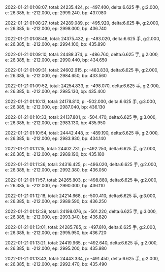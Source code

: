 2022-01-21 01:08:07, total: 24235.424, p: -497.400, delta:6.625 手, g:2.000, e: 26.385, b: -212.000, ep: 2999.240, bp: 437.080

2022-01-21 01:08:27, total: 24289.089, p: -495.920, delta:6.625 手, g:2.000, e: 26.385, b: -212.000, ep: 2998.000, bp: 436.740

2022-01-21 01:08:48, total: 24375.432, p: -493.020, delta:6.625 手, g:2.000, e: 26.385, b: -212.000, ep: 2994.100, bp: 435.890

2022-01-21 01:09:10, total: 24488.374, p: -486.760, delta:6.625 手, g:2.000, e: 26.385, b: -212.000, ep: 2990.440, bp: 434.650

2022-01-21 01:09:31, total: 24602.615, p: -483.830, delta:6.625 手, g:2.000, e: 26.385, b: -212.000, ep: 2984.650, bp: 433.560

2022-01-21 01:09:52, total: 24254.833, p: -498.070, delta:6.625 手, g:2.000, e: 26.385, b: -212.000, ep: 2985.130, bp: 435.400

2022-01-21 01:10:13, total: 24178.810, p: -502.000, delta:6.625 手, g:3.000, e: 26.385, b: -212.000, ep: 2987.040, bp: 436.130

2022-01-21 01:10:33, total: 24137.801, p: -504.470, delta:6.625 手, g:3.000, e: 26.385, b: -212.000, ep: 2983.130, bp: 435.950

2022-01-21 01:10:54, total: 24442.448, p: -489.190, delta:6.625 手, g:2.000, e: 26.385, b: -212.000, ep: 2983.930, bp: 434.140

2022-01-21 01:11:15, total: 24402.731, p: -492.250, delta:6.625 手, g:2.000, e: 26.385, b: -212.000, ep: 2989.190, bp: 435.180

2022-01-21 01:11:36, total: 24316.425, p: -496.020, delta:6.625 手, g:2.000, e: 26.385, b: -212.000, ep: 2992.380, bp: 436.050

2022-01-21 01:11:57, total: 24265.803, p: -498.880, delta:6.625 手, g:2.000, e: 26.385, b: -212.000, ep: 2990.000, bp: 436.110

2022-01-21 01:12:18, total: 24214.668, p: -500.410, delta:6.625 手, g:3.000, e: 26.385, b: -212.000, ep: 2989.590, bp: 436.250

2022-01-21 01:12:39, total: 24198.076, p: -501.220, delta:6.625 手, g:3.000, e: 26.385, b: -212.000, ep: 2993.340, bp: 436.820

2022-01-21 01:13:01, total: 24285.785, p: -497.810, delta:6.625 手, g:2.000, e: 26.385, b: -212.000, ep: 2995.950, bp: 436.720

2022-01-21 01:13:21, total: 24419.965, p: -492.640, delta:6.625 手, g:2.000, e: 26.385, b: -212.000, ep: 2995.200, bp: 435.980

2022-01-21 01:13:43, total: 24443.334, p: -491.450, delta:6.625 手, g:2.000, e: 26.385, b: -212.000, ep: 2992.470, bp: 435.490